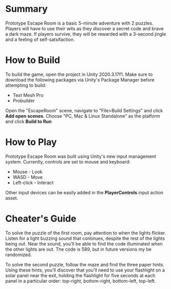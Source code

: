 # Summary
Prototype Escape Room is a basic 5-minute adventure with 2 puzzles. Players will have to use their wits as they discover a secret code and brave a dark maze. If players survive, they will be rewarded with a 3-second jingle and a feeling of self-satsifaction.


# How to Build
To build the game, open the project in Unity 2020.3.17f1. Make sure to download the following packages via Unity's Package Manager before attempting to build:
* Text Mesh Pro
* Probuilder

Open the "EscapeRoom" scene, navigate to "File>Build Settings" and click **Add open scenes**.  Choose "PC, Mac & Linux Standalone" as the platform and click **Build to Run**


# How to Play
Prototype Escape Room was built using Unity's new input management system. Currently, controls are set to mouse and keyboard:
* Mouse - Look
* WASD - Move
* Left-click - Interact

Other input devices can be easily added in the **PlayerControls** input action asset.


# Cheater's Guide
To solve the puzzle of the first room, pay attention to when the lights flicker. Listen for a light buzzing sound that continues, despite the rest of the lights being out. Near the sound, you'll be able to find the code illuminated when the other lights are out. The code is 589, but in future versions my be randomized.

To solve the second puzzle, follow the maze and find the three paper hints. Using these hints, you'll discover that you'll need to use your flashlight on a solar panel near the exit, holding the flashlight for five seconds at each panel in a particular order: top-right, bottom-right, bottom-left, top-left.